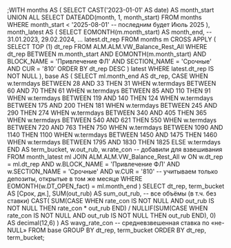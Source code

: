 ;WITH months AS (
    SELECT CAST('2023-01-01' AS date) AS month_start
    UNION ALL
    SELECT DATEADD(month, 1, month_start)
    FROM   months
    WHERE  month_start < '2025-08-01'          -- последним будет Июль 2025
),
month_latest AS (
    SELECT
        EOMONTH(m.month_start) AS month_end,   -- 31.01.2023, 29.02.2024, …
        latest.dt_rep
    FROM months m
    CROSS APPLY (
        SELECT TOP (1) dt_rep
        FROM   ALM.ALM.VW_Balance_Rest_All
        WHERE  dt_rep BETWEEN m.month_start AND EOMONTH(m.month_start)
          AND  BLOCK_NAME   = 'Привлечение ФЛ'
          AND  SECTION_NAME = 'Срочные'
          AND  CUR = '810'
        ORDER BY dt_rep DESC
    ) latest
    WHERE latest.dt_rep IS NOT NULL
),
base AS (
    SELECT
        ml.month_end             AS dt_rep,
        CASE
            WHEN w.termdays BETWEEN  28 AND  33 THEN  31
            WHEN w.termdays BETWEEN  60 AND  70 THEN  61
            WHEN w.termdays BETWEEN  85 AND 110 THEN  91
            WHEN w.termdays BETWEEN 119 AND 140 THEN 124
            WHEN w.termdays BETWEEN 175 AND 200 THEN 181
            WHEN w.termdays BETWEEN 245 AND 290 THEN 274
            WHEN w.termdays BETWEEN 340 AND 405 THEN 365
            WHEN w.termdays BETWEEN 540 AND 621 THEN 550
            WHEN w.termdays BETWEEN 720 AND 763 THEN 750
            WHEN w.termdays BETWEEN 1090 AND 1140 THEN 1100
            WHEN w.termdays BETWEEN 1450 AND 1475 THEN 1460
            WHEN w.termdays BETWEEN 1795 AND 1830 THEN 1825
            ELSE w.termdays
        END                       AS term_bucket,
        w.out_rub,
        w.rate_con                -- добавили для взвешивания
    FROM   month_latest ml
    JOIN   ALM.ALM.VW_Balance_Rest_All w
           ON  w.dt_rep       = ml.dt_rep
           AND w.BLOCK_NAME   = 'Привлечение ФЛ'
           AND w.SECTION_NAME = 'Срочные'
           AND w.CUR          = '810'
    -- учитываем только депозиты, открытые в том же месяце
    WHERE  EOMONTH(w.DT_OPEN_fact) = ml.month_end
)
SELECT
    dt_rep,
    term_bucket                                        AS [Срок, дн.],
    SUM(out_rub)                                       AS sum_out_rub,          -- все объёмы (в т.ч. без ставки)
    CAST(
        SUM(CASE WHEN rate_con IS NOT NULL AND out_rub IS NOT NULL
                 THEN rate_con * out_rub END)
        / NULLIF(SUM(CASE WHEN rate_con IS NOT NULL AND out_rub IS NOT NULL
                          THEN out_rub END), 0)
        AS decimal(12,6)
    )                                                  AS wavg_rate_con          -- средневзвешенная ставка по «не-NULL»
FROM base
GROUP BY dt_rep, term_bucket
ORDER BY dt_rep, term_bucket;
